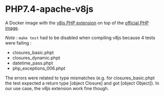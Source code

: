 # PHP7.4-apache-v8js

A Docker image with the [v8js PHP extension](https://github.com/phpv8/v8js) on top of the [official PHP image](https://hub.docker.com/_/php/).

*Note* : `make test` had to be disabled when compiling v8js because 4 tests were failing :
- closures_basic.phpt
- closures_dynamic.phpt
- datetime_pass.phpt
- php_exceptions_006.phpt

The errors were related to type mismatches (e.g. for closures_basic.phpt the test expected a return type
[object Closure] and got [object Object]). In our use case, the v8js extension work fine though.